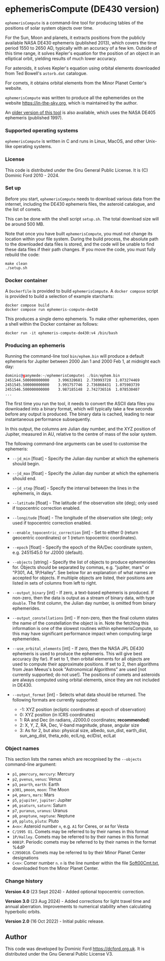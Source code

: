 # ephemerisCompute (DE430 version)

`ephemerisCompute` is a command-line tool for producing tables of the positions
of solar system objects over time.

For the Sun, Moon and planets, it extracts positions from the publicly
available NASA DE430 ephemeris (published 2013), which covers the time period
1550 to 2650 AD, typically with an accuracy of a few km. Outside of this time
range, it solves Kepler's equation for the position of an object in an
elliptical orbit, yielding results of much lower accuracy.

For asteroids, it solves Kepler's equation using orbital elements downloaded
from Ted Bowell's `astorb.dat` catalogue.

For comets, it obtains orbital elements from the Minor Planet Center's website.

`ephemerisCompute` was written to produce all the ephemerides on the website
<https://in-the-sky.org>, which is maintained by the author.

An [older version of this
tool](https://www.github.com/dcf21/ephemeris-compute-de405) is also available,
which uses the NASA DE405 ephemeris (published 1997).

### Supported operating systems

`ephemerisCompute` is written in C and runs in Linux, MacOS, and other
Unix-like operating systems.

### License

This code is distributed under the Gnu General Public License. It is (C)
Dominic Ford 2010 - 2024.

### Set up

Before you start, `ephemerisCompute` needs to download various data from the
internet, including the DE430 ephemeris files, the asteroid catalogue, and the
list of comets.

This can be done with the shell script `setup.sh`. The total download size will
be around 500 MB.

Note that once you have built `ephemerisCompute`, you must not change its location
within your file system.  During the build process, the absolute path to the
downloaded data files is stored, and the code will be unable to find these data
files if their path changes. If you move the code, you must fully rebuild the
code:

```
make clean
./setup.sh
```

### Docker container

A `Dockerfile` is provided to build `ephemerisCompute`. A `docker compose` script is
provided to build a selection of example starcharts:

```
docker compose build
docker compose run ephemeris-compute-de430
```

This produces a single demo ephemeris. To make other ephemerides, open a shell
within the Docker container as follows:

```
docker run -it ephemeris-compute-de430:v4 /bin/bash
```

### Producing an ephemeris

Running the command-line tool `bin/ephem.bin` will produce a default ephemeris
for Jupiter between 2000 Jan 1 and 2000 Feb 1, at midnight each day:

```asm
dominic@ganymede:~/ephemerisCompute$ ./bin/ephem.bin
2451544.500000000000    3.996320681  2.730993728  1.073274469
2451545.500000000000    3.991757746  2.736868431  1.075903739
2451546.500000000000    3.987185148  2.742736516  1.078530407
...
```

The first time you run the tool, it needs to convert the ASCII data files you
downloaded into a binary format, which will typically take a few seconds before
any output is produced. The binary data is cached, leading to near
instantaneous performance subsequently.

In this output, the columns are Julian day number, and the XYZ position of
Jupiter, measured in AU, relative to the centre of mass of the solar system.

The following command-line arguments can be used to customise the ephemeris:

* `--jd_min` [float] - Specify the Julian day number at which the ephemeris should begin.

* `--jd_max` [float] - Specify the Julian day number at which the ephemeris should end.

* `--jd_step` [float] - Specify the interval between the lines in the ephemeris, in days.

* `--latitude` [float] - The latitude of the observation site (deg); only used if topocentric correction enabled.

* `--longitude` [float] - The longitude of the observation site (deg); only used if topocentric correction enabled.

* `--enable_topocentric_correction` [int] - Set to either 0 (return geocentric coordinates) or 1 (return topocentric coordinates).

* `--epoch` [float] - Specify the epoch of the RA/Dec coordinate system, e.g. 2451545.0 for J2000 (default).

* `--objects` [string] - Specify the list of objects to produce ephemerides for. Objects should be separated by commas, e.g. "jupiter, mars" or "P301, A4, 1P/Halley". See below for an explanation of what names are accepted for objects. If multiiple objects are listed, their positions are listed in sets of columns from left to right.

* `--output_binary` [int] - If zero, a text-based ephemeris is produced. If non-zero, then the data is output as a stream of binary data, with type `double`. The first column, the Julian day number, is omitted from binary ephemerides.

* `--output_constellations` [int] - If non-zero, then the final column states the name of the constellation the object is in. Note the fetching this information is one of the slowest routines within ephemerisCompute, so this may have significant performance impact when computing large ephemerides.

* `--use_orbital_elements` [int] - If zero, then the NASA JPL DE430 ephemeris is used to produce the ephemeris. This will give best accuracy (by far). If set to 1, then orbital elements for all objects are used to compute their approximate positions. If set to 2, then algorithms from Jean Meeus's book "Astronomical Algorithms" are used [not currently supported; do not use!]. The positions of comets and asteroids are always computed using orbital elements, since they are not included in DE430.

* `--output_format` [int] - Selects what data should be returned. The following formats are currently supported:

  * -1: XYZ position (ecliptic coordinates at epoch of observation)
  * 0: XYZ position (in ICRS coordinates)
  * 1: RA and Dec (in radians, J2000.0 coordinates; **recommended**)
  * 2: X, Y, Z, RA, Dec, V-band magnitude, phase, angular size
  * 3: As for 2, but also: physical size, albedo, sun_dist, earth_dist, sun_ang_dist, theta_edo, eclLng, eclDist, eclLat

### Object names
This section lists the names which are recognised by the `--objects` command-line argument:

* `p1`, `pmercury`, `mercury`: Mercury
* `p2`, `pvenus`, `venus`: Venus
* `p3`, `pearth`, `earth`: Earth
* `p301`, `pmoon`, `moon`: The Moon
* `p4`, `pmars`, `mars`: Mars
* `p5`, `pjupiter`, `jupiter`: Jupiter
* `p6`, `psaturn`, `saturn`: Saturn
* `p7`, `puranus`, `uranus`: Uranus
* `p8`, `pneptune`, `neptune`: Neptune
* `p9`, `ppluto`, `pluto`: Pluto
* `A<n>`: Asteroid number `n`, e.g. `A1` for Ceres, or `A4` for Vesta
* `C/1995 O1`. Comets may be referred to by their names in this format
* `1P/Halley`. Comets may be referred to by their names in this format
* `0001P`. Periodic comets may be referred to by their names in the format %4dP
* `CJ95O010`. Comets may be referred to by their Minor Planet Center designations
* `C<n>`: Comer number `n`. `n` is the line number within the file [Soft00Cmt.txt](http://www.minorplanetcenter.net/iau/Ephemerides/Comets/Soft00Cmt.txt), downloaded from the Minor Planet Center.

### Change history

**Version 4.0** (23 Sept 2024) - Added optional topocentric correction.

**Version 3.0** (23 Aug 2024) - Added corrections for light travel time and annual aberration. Improvements to numerical stability when calculating hyperbolic orbits.

**Version 2.0** (16 Oct 2022) - Initial public release.

## Author

This code was developed by Dominic Ford <https://dcford.org.uk>. It is distributed under the Gnu General Public License V3.

